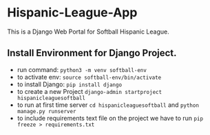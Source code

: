 # Hispanic-League-App
This is a Django Web Portal for Softball Hispanic League.

## Install Environment for Django Project.

- run command: `python3 -m venv softball-env`
- to activate env: `source softball-env/bin/activate`
- to install Django: `pip install django`
- to create a new Project `django-admin startproject hispanicleaguesoftball`
- to run at first time server `cd hispanicleaguesoftball` and `python manage.py runserver`
- to include requirements text file on the project we have to run `pip freeze > requirements.txt`
